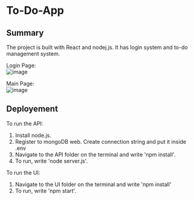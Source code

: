 # To-Do-App
 
## Summary
The project is built with React and nodej.js. It has login system and to-do management system.

Login Page: <br/>
![image](https://github.com/user-attachments/assets/e95a113c-3582-4358-a5fe-02fc36c0228b)

Main Page: <br/>
![image](https://github.com/user-attachments/assets/887a1271-bc07-4450-85d4-3979c4cce11c)



## Deployement
To run the API: 
1) Install node.js.
2) Register to mongoDB web. Create connection string and put it inside .env
3) Navigate to the API folder on the terminal and write 'npm install'.
4) To run, write 'node server.js'.

To run the UI:
1) Navigate to the UI folder on the terminal and write 'npm install'
2) To run, write 'npm start'.
